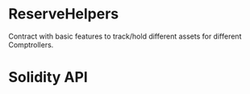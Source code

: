 # ReserveHelpers

Contract with basic features to track/hold different assets for different Comptrollers.

# Solidity API
